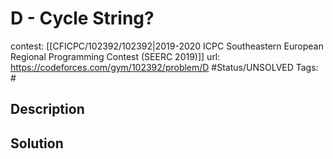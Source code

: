 # D - Cycle String?

contest: [[CFICPC/102392/102392|2019-2020 ICPC Southeastern European Regional Programming Contest (SEERC 2019)]]
url: https://codeforces.com/gym/102392/problem/D
#Status/UNSOLVED
Tags: #

## Description

## Solution

